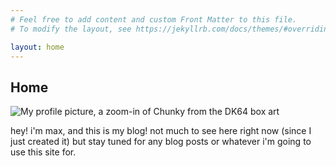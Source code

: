 ```yaml
---
# Feel free to add content and custom Front Matter to this file.
# To modify the layout, see https://jekyllrb.com/docs/themes/#overriding-theme-defaults

layout: home
---
```

## Home

![My profile picture, a zoom-in of Chunky from the DK64 box art](/images/The.png "My profile picture")

hey! i'm max, and this is my blog! not much to see here right now (since I just created it) but stay tuned for any blog posts or whatever i'm going to use this site for.